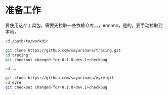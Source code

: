 # 准备工作

要使用这个工具包，需要先拉取一些依赖仓库，，，ennnnn，是的，要手动拉取到本地，

```sh
cd /path/to/workdir

git clone https://github.com/sayurinana/tracing.git
cd tracing
git checkout changed-for-0.1.0-dev.1+checkbug

cd ..

git clone https://github.com/sayurinana/eyre.git
cd eyre
git checkout changed-for-0.1.0-dev.1+checkbug
```